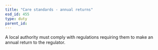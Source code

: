 ```yaml
---
title: "Care standards - annual returns"
esd_id: 455
type: duty
parent_id:  
---
```


A local authority must comply with regulations requiring them to make an annual return to the regulator.

